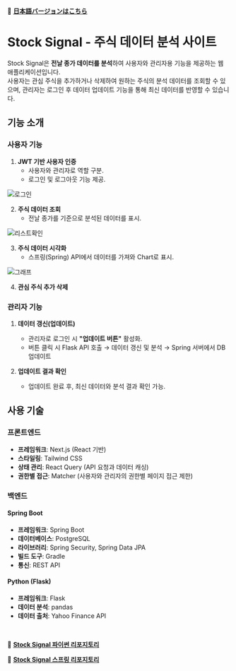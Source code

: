📄 **[日本語バージョンはこちら](README_JP.md)**

# Stock Signal - 주식 데이터 분석 사이트

Stock Signal은 **전날 종가 데이터를 분석**하여 사용자와 관리자용 기능을 제공하는 웹 애플리케이션입니다.  <br>
사용자는 관심 주식을 추가하거나 삭제하여 원하는 주식의 분석 데이터를 조회할 수 있으며, 관리자는 로그인 후 데이터 업데이트 기능을 통해 최신 데이터를 반영할 수 있습니다.


## **기능 소개**


### **사용자 기능**
1. **JWT 기반 사용자 인증**
   - 사용자와 관리자로 역할 구분.
   - 로그인 및 로그아웃 기능 제공.

![로그인](https://github.com/user-attachments/assets/b61c891d-d2bc-4d09-a714-079a146c6f8c)

2. **주식 데이터 조회**
   - 전날 종가를 기준으로 분석된 데이터를 표시.
     
![리스트확인](https://github.com/user-attachments/assets/12acbdf6-da85-44f3-8e26-1e87b1e58a2a)

3. **주식 데이터 시각화**
   - 스프링(Spring) API에서 데이터를 가져와 Chart로 표시.
   
![그래프](https://github.com/user-attachments/assets/e0c56111-8200-45e3-a3b9-3f03445ab465)

4. **관심 주식 추가 삭제**

### **관리자 기능**
1. **데이터 갱신(업데이트)**
   - 관리자로 로그인 시 **"업데이트 버튼"** 활성화.
   - 버튼 클릭 시 Flask API 호출 → 데이터 갱신 및 분석 → Spring 서버에서 DB 업데이트

2. **업데이트 결과 확인**
   - 업데이트 완료 후, 최신 데이터와 분석 결과 확인 가능.


## **사용 기술**


### **프론트엔드**
- **프레임워크**: Next.js (React 기반)
- **스타일링**: Tailwind CSS
- **상태 관리**: React Query (API 요청과 데이터 캐싱)
- **권한별 접근**: Matcher (사용자와 관리자의 권한별 페이지 접근 제한)

### **백엔드**
#### **Spring Boot**
- **프레임워크**: Spring Boot
- **데이터베이스**: PostgreSQL
- **라이브러리**: Spring Security, Spring Data JPA
- **빌드 도구**: Gradle
- **통신**: REST API

#### **Python (Flask)**
- **프레임워크**: Flask
- **데이터 분석**: pandas
- **데이터 출처**: Yahoo Finance API

<br>

🔗 **[Stock Signal 파이썬 리포지토리](https://github.com/TheCodeRecipe/stock_api)**

🔗 **[Stock Signal 스프링 리포지토리](https://github.com/TheCodeRecipe/stock_spring)**
